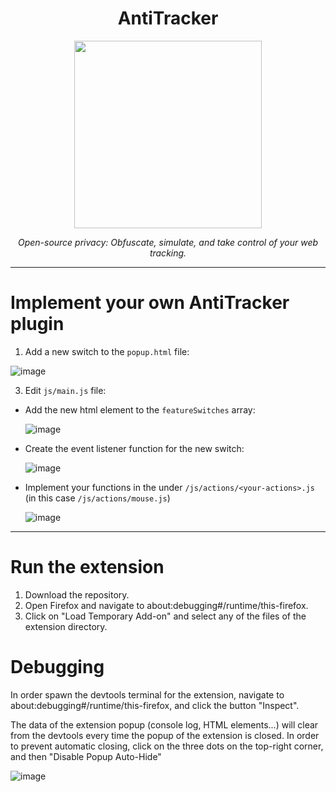 <h1 align="center">AntiTracker</h1>
<div align="center">
  <img width="300" src="https://github.com/user-attachments/assets/476519c3-32de-4416-8b30-81667294f4d6">
  <p align="center"><i>Open-source privacy: Obfuscate, simulate, and take control of your web tracking.</i></p>
</div>

---

# Implement your own AntiTracker plugin
1. Add a new switch to the `popup.html` file:

![image](https://github.com/user-attachments/assets/77a61290-5e13-40d2-8af0-a2cc1eb0ea5f)

3. Edit `js/main.js` file:
  - Add the new html element to the `featureSwitches` array:
  
    ![image](https://github.com/user-attachments/assets/57f41fdd-0861-4cb7-a466-8aa0ef7c6646)
  - Create the event listener function for the new switch:

    ![image](https://github.com/user-attachments/assets/1065e9f2-f152-4259-80b0-d07d9fe19612)
  - Implement your functions in the under `/js/actions/<your-actions>.js` (in this case `/js/actions/mouse.js`)
  
    ![image](https://github.com/user-attachments/assets/de8836b0-e718-45e4-a09f-cbfe3e35aefe)

---

# Run the extension
1. Download the repository.
2. Open Firefox and navigate to about:debugging#/runtime/this-firefox.
3. Click on "Load Temporary Add-on" and select any of the files of the extension directory.

# Debugging
In order spawn the devtools terminal for the extension, navigate to about:debugging#/runtime/this-firefox, and click the button "Inspect".

The data of the extension popup (console log, HTML elements...) will clear from the devtools every time the popup of the extension is closed. In order to prevent automatic closing, click on the three dots on the top-right corner, and then "Disable Popup Auto-Hide"

![image](https://github.com/user-attachments/assets/c4c60689-d6c1-4fb6-9a54-419cb33fbe53)
